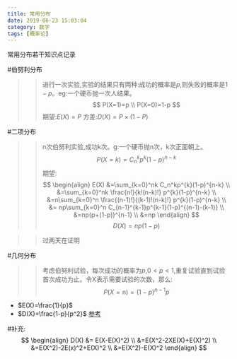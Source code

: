 ```yaml
---
title: 常用分布
date: 2019-06-23 15:03:04
category: 数学
tags: [概率论]
---
```


常用分布若干知识点记录
<!--more-->

#伯努利分布
>>进行一次实验,实验的结果只有两种:成功的概率是$p$,则失败的概率是$1-p$。eg:一个硬币抛一次人结果。
$$
P(X=1)=p \\
P(X=0)=1-p
$$
期望:$E(X)=P$
方差:$D(X)=P \times (1-P)$

#二项分布
>>n次伯努利实验,成功k次。g:一个硬币抛n次，k次正面朝上。
$$
P(X=k)=C_n^kp^{k}(1-p)^{n-k}
$$
期望:
$$
\begin{align}
E(X) &=\sum_{k=0}^nk C_n^kp^{k}(1-p)^{n-k} \\
&=\sum_{k=0}^nk \frac{n!}{k!(n-k)!} p^{k}(1-p)^{n-k} \\
&=n\sum_{k=0}^n \frac{(n-1)!}{(k-1)!(n-k)!} p^{k}(1-p)^{n-k} \\
&= np\sum_{k=0}^n C_{n-1}^{k-1}p^{k-1}(1-p)^{(n-1)-(k-1)} \\
&=np(p+(1-p))^{n-1} \\
&=np
\end{align}
$$
$$
D(X)=np(1-p)
$$

>>过两天在证明

#几何分布
>>考虑伯努利试验，每次成功的概率为$p$,$0<p<1$,重复试验直到试验首次成功为止。令X表示需要试验的次数，那么:
$$
P(X=n)=(1−p)^{n−1}p
$$
* $E(X)=\frac{1}{p}$
* $D(X)=\frac{1-p}{p^2}$
[参考](https://zlearning.netlify.com/math/probability/geometry-distribution.html)

#补充:
$$
\begin{align}
D(X) &= E(X-E(X)^2) \\
&=E(X^2-2XE(X)+E(X)^2) \\
&=E(X^2)-2E(x)^2+E(X)^2 \\
&=E(X^2)-E(X)^2
\end{align}
$$